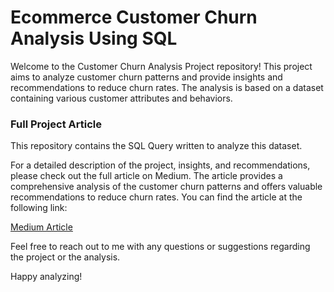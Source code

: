 # Ecommerce Customer Churn Analysis Using SQL

Welcome to the Customer Churn Analysis Project repository! This project aims to analyze customer churn patterns and provide insights and recommendations to reduce churn rates. The analysis is based on a dataset containing various customer attributes and behaviors.


### Full Project Article
This repository contains the SQL Query written to analyze this dataset.

For a detailed description of the project, insights, and recommendations, please check out the full article on Medium. The article provides a comprehensive analysis of the customer churn patterns and offers valuable recommendations to reduce churn rates. You can find the article at the following link:

[Medium Article](https://medium.com/@okon.judith/e-commerce-customer-churn-analysis-using-sql-a34a95c4a367)


Feel free to reach out to me with any questions or suggestions regarding the project or the analysis.

Happy analyzing!
